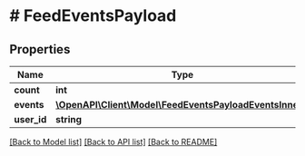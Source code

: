 # # FeedEventsPayload

## Properties

Name | Type | Description | Notes
------------ | ------------- | ------------- | -------------
**count** | **int** |  | [optional]
**events** | [**\OpenAPI\Client\Model\FeedEventsPayloadEventsInner[]**](FeedEventsPayloadEventsInner.md) |  | [optional]
**user_id** | **string** |  | [optional]

[[Back to Model list]](../../README.md#models) [[Back to API list]](../../README.md#endpoints) [[Back to README]](../../README.md)
